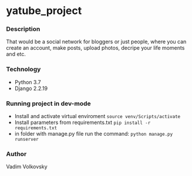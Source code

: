 # yatube_project
### Description
That would be a social network for bloggers or just people, where you can create an account, make posts, upload photos, decripe your life moments and etc.
### Technology
- Python 3.7
- Django 2.2.19
### Running project in dev-mode
- Install and activate virtual enviroment
``` source venv/Scripts/activate ```
- Install parameters from requirements.txt
``` pip install -r requirements.txt ```
- in folder with manage.py file run the command:
``` python manage.py runserver ```
### Author
Vadim Volkovsky
